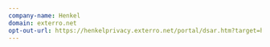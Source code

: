```yaml
---
company-name: Henkel
domain: exterro.net
opt-out-url: https://henkelprivacy.exterro.net/portal/dsar.htm?target=henkelprivacy
---
```





